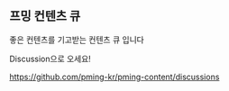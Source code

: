 ## 프밍 컨텐츠 큐

좋은 컨텐츠를 기고받는 컨텐츠 큐 입니다

Discussion으로 오세요!

https://github.com/pming-kr/pming-content/discussions
